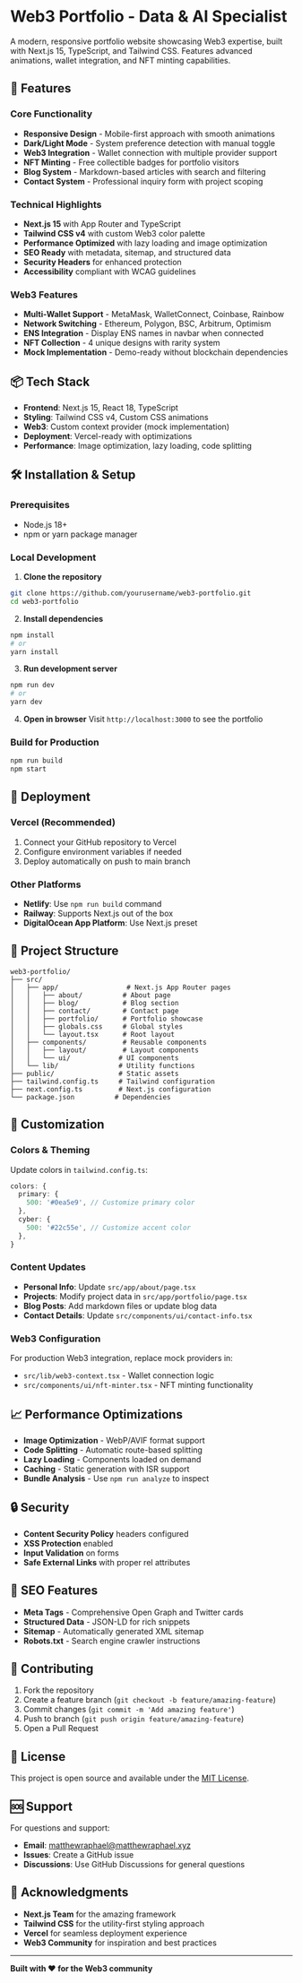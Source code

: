 # Web3 Portfolio - Data & AI Specialist

A modern, responsive portfolio website showcasing Web3 expertise, built with Next.js 15, TypeScript, and Tailwind CSS. Features advanced animations, wallet integration, and NFT minting capabilities.

## 🚀 Features

### Core Functionality
- **Responsive Design** - Mobile-first approach with smooth animations
- **Dark/Light Mode** - System preference detection with manual toggle
- **Web3 Integration** - Wallet connection with multiple provider support
- **NFT Minting** - Free collectible badges for portfolio visitors
- **Blog System** - Markdown-based articles with search and filtering
- **Contact System** - Professional inquiry form with project scoping

### Technical Highlights
- **Next.js 15** with App Router and TypeScript
- **Tailwind CSS v4** with custom Web3 color palette
- **Performance Optimized** with lazy loading and image optimization
- **SEO Ready** with metadata, sitemap, and structured data
- **Security Headers** for enhanced protection
- **Accessibility** compliant with WCAG guidelines

### Web3 Features
- **Multi-Wallet Support** - MetaMask, WalletConnect, Coinbase, Rainbow
- **Network Switching** - Ethereum, Polygon, BSC, Arbitrum, Optimism
- **ENS Integration** - Display ENS names in navbar when connected
- **NFT Collection** - 4 unique designs with rarity system
- **Mock Implementation** - Demo-ready without blockchain dependencies

## 📦 Tech Stack

- **Frontend**: Next.js 15, React 18, TypeScript
- **Styling**: Tailwind CSS v4, Custom CSS animations
- **Web3**: Custom context provider (mock implementation)
- **Deployment**: Vercel-ready with optimizations
- **Performance**: Image optimization, lazy loading, code splitting

## 🛠 Installation & Setup

### Prerequisites
- Node.js 18+ 
- npm or yarn package manager

### Local Development

1. **Clone the repository**
```bash
git clone https://github.com/yourusername/web3-portfolio.git
cd web3-portfolio
```

2. **Install dependencies**
```bash
npm install
# or
yarn install
```

3. **Run development server**
```bash
npm run dev
# or
yarn dev
```

4. **Open in browser**
Visit `http://localhost:3000` to see the portfolio

### Build for Production

```bash
npm run build
npm start
```

## 🚀 Deployment

### Vercel (Recommended)
1. Connect your GitHub repository to Vercel
2. Configure environment variables if needed
3. Deploy automatically on push to main branch

### Other Platforms
- **Netlify**: Use `npm run build` command
- **Railway**: Supports Next.js out of the box  
- **DigitalOcean App Platform**: Use Next.js preset

## 📁 Project Structure

```
web3-portfolio/
├── src/
│   ├── app/                 # Next.js App Router pages
│   │   ├── about/          # About page
│   │   ├── blog/           # Blog section
│   │   ├── contact/        # Contact page  
│   │   ├── portfolio/      # Portfolio showcase
│   │   ├── globals.css     # Global styles
│   │   └── layout.tsx      # Root layout
│   ├── components/         # Reusable components
│   │   ├── layout/         # Layout components
│   │   └── ui/            # UI components
│   └── lib/               # Utility functions
├── public/                # Static assets
├── tailwind.config.ts     # Tailwind configuration
├── next.config.ts         # Next.js configuration
└── package.json          # Dependencies
```

## 🎨 Customization

### Colors & Theming
Update colors in `tailwind.config.ts`:
```typescript
colors: {
  primary: {
    500: '#0ea5e9', // Customize primary color
  },
  cyber: {
    500: '#22c55e', // Customize accent color  
  },
}
```

### Content Updates
- **Personal Info**: Update `src/app/about/page.tsx`
- **Projects**: Modify project data in `src/app/portfolio/page.tsx`
- **Blog Posts**: Add markdown files or update blog data
- **Contact Details**: Update `src/components/ui/contact-info.tsx`

### Web3 Configuration
For production Web3 integration, replace mock providers in:
- `src/lib/web3-context.tsx` - Wallet connection logic
- `src/components/ui/nft-minter.tsx` - NFT minting functionality

## 📈 Performance Optimizations

- **Image Optimization** - WebP/AVIF format support
- **Code Splitting** - Automatic route-based splitting
- **Lazy Loading** - Components loaded on demand
- **Caching** - Static generation with ISR support
- **Bundle Analysis** - Use `npm run analyze` to inspect

## 🔒 Security

- **Content Security Policy** headers configured
- **XSS Protection** enabled
- **Input Validation** on forms
- **Safe External Links** with proper rel attributes

## 📝 SEO Features

- **Meta Tags** - Comprehensive Open Graph and Twitter cards
- **Structured Data** - JSON-LD for rich snippets  
- **Sitemap** - Automatically generated XML sitemap
- **Robots.txt** - Search engine crawler instructions

## 🤝 Contributing

1. Fork the repository
2. Create a feature branch (`git checkout -b feature/amazing-feature`)
3. Commit changes (`git commit -m 'Add amazing feature'`)
4. Push to branch (`git push origin feature/amazing-feature`)
5. Open a Pull Request

## 📄 License

This project is open source and available under the [MIT License](LICENSE).

## 🆘 Support

For questions and support:
- **Email**: matthewraphael@matthewraphael.xyz
- **Issues**: Create a GitHub issue
- **Discussions**: Use GitHub Discussions for general questions

## 🙏 Acknowledgments

- **Next.js Team** for the amazing framework
- **Tailwind CSS** for the utility-first styling approach
- **Vercel** for seamless deployment experience
- **Web3 Community** for inspiration and best practices

---

**Built with ❤️ for the Web3 community**

